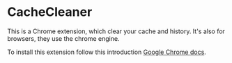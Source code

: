 # CacheCleaner
This is a Chrome extension, which clear your cache and history. It's also for browsers, they use the chrome engine.


To install this extension follow this introduction [Google Chrome docs](https://developer.chrome.com/extensions/getstarted#unpacked).
